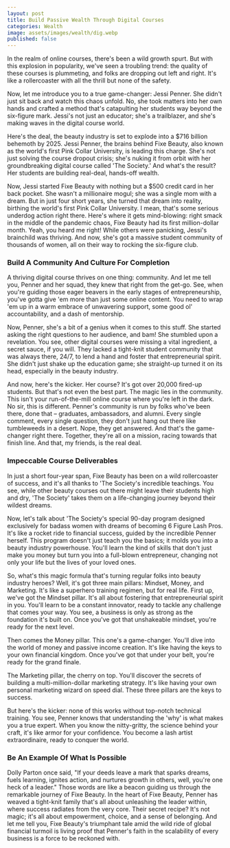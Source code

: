 ```yaml
---
layout: post
title: Build Passive Wealth Through Digital Courses
categories: Wealth
image: assets/images/wealth/dig.webp
published: false
---
```


In the realm of online courses, there's been a wild growth spurt. But with this explosion in popularity, we've seen a troubling trend: the quality of these courses is plummeting, and folks are dropping out left and right. It's like a rollercoaster with all the thrill but none of the safety.

Now, let me introduce you to a true game-changer: Jessi Penner. She didn't just sit back and watch this chaos unfold. No, she took matters into her own hands and crafted a method that's catapulting her students way beyond the six-figure mark. Jessi's not just an educator; she's a trailblazer, and she's making waves in the digital course world.

Here's the deal, the beauty industry is set to explode into a $716 billion behemoth by 2025. Jessi Penner, the brains behind Fixe Beauty, also known as the world's first Pink Collar University, is leading this charge. She's not just solving the course dropout crisis; she's nuking it from orbit with her groundbreaking digital course called 'The Society.' And what's the result? Her students are building real-deal, hands-off wealth.

Now, Jessi started Fixe Beauty with nothing but a $500 credit card in her back pocket. She wasn't a millionaire mogul; she was a single mom with a dream. But in just four short years, she turned that dream into reality, birthing the world's first Pink Collar University. I mean, that's some serious underdog action right there.
Here's where it gets mind-blowing: right smack in the middle of the pandemic chaos, Fixe Beauty had its first million-dollar month. Yeah, you heard me right! While others were panicking, Jessi's brainchild was thriving. And now, she's got a massive student community of thousands of women, all on their way to rocking the six-figure club.

### Build A Community And Culture For Completion
A thriving digital course thrives on one thing: community. And let me tell you, Penner and her squad, they knew that right from the get-go. See, when you're guiding those eager beavers in the early stages of entrepreneurship, you've gotta give 'em more than just some online content. You need to wrap 'em up in a warm embrace of unwavering support, some good ol' accountability, and a dash of mentorship.

Now, Penner, she's a bit of a genius when it comes to this stuff. She started asking the right questions to her audience, and bam! She stumbled upon a revelation. You see, other digital courses were missing a vital ingredient, a secret sauce, if you will. They lacked a tight-knit student community that was always there, 24/7, to lend a hand and foster that entrepreneurial spirit. She didn't just shake up the education game; she straight-up turned it on its head, especially in the beauty industry.

And now, here's the kicker. Her course? It's got over 20,000 fired-up students. But that's not even the best part. The magic lies in the community. This isn't your run-of-the-mill online course where you're left in the dark. No sir, this is different. Penner's community is run by folks who've been there, done that – graduates, ambassadors, and alumni. Every single comment, every single question, they don't just hang out there like tumbleweeds in a desert. Nope, they get answered. And that's the game-changer right there. Together, they're all on a mission, racing towards that finish line. And that, my friends, is the real deal.

### Impeccable Course Deliverables
In just a short four-year span, Fixe Beauty has been on a wild rollercoaster of success, and it's all thanks to 'The Society's incredible teachings. You see, while other beauty courses out there might leave their students high and dry, 'The Society' takes them on a life-changing journey beyond their wildest dreams.

Now, let's talk about 'The Society's special 90-day program designed exclusively for badass women with dreams of becoming 6 Figure Lash Pros. It's like a rocket ride to financial success, guided by the incredible Penner herself. This program doesn't just teach you the basics; it molds you into a beauty industry powerhouse. You'll learn the kind of skills that don't just make you money but turn you into a full-blown entrepreneur, changing not only your life but the lives of your loved ones.

So, what's this magic formula that's turning regular folks into beauty industry heroes? Well, it's got three main pillars: Mindset, Money, and Marketing. It's like a superhero training regimen, but for real life.
First up, we've got the Mindset pillar. It's all about fostering that entrepreneurial spirit in you. You'll learn to be a constant innovator, ready to tackle any challenge that comes your way. You see, a business is only as strong as the foundation it's built on. Once you've got that unshakeable mindset, you're ready for the next level.

Then comes the Money pillar. This one's a game-changer. You'll dive into the world of money and passive income creation. It's like having the keys to your own financial kingdom. Once you've got that under your belt, you're ready for the grand finale.

The Marketing pillar, the cherry on top. You'll discover the secrets of building a multi-million-dollar marketing strategy. It's like having your own personal marketing wizard on speed dial. These three pillars are the keys to success.

But here's the kicker: none of this works without top-notch technical training. You see, Penner knows that understanding the 'why' is what makes you a true expert. When you know the nitty-gritty, the science behind your craft, it's like armor for your confidence. You become a lash artist extraordinaire, ready to conquer the world.

### Be An Example Of What Is Possible
Dolly Parton once said, "If your deeds leave a mark that sparks dreams, fuels learning, ignites action, and nurtures growth in others, well, you're one heck of a leader." Those words are like a beacon guiding us through the remarkable journey of Fixe Beauty. In the heart of Fixe Beauty, Penner has weaved a tight-knit family that's all about unleashing the leader within, where success radiates from the very core. Their secret recipe? It's not magic; it's all about empowerment, choice, and a sense of belonging. And let me tell you, Fixe Beauty's triumphant tale amid the wild ride of global financial turmoil is living proof that Penner's faith in the scalability of every business is a force to be reckoned with.
